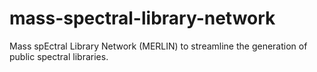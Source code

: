 # mass-spectral-library-network
Mass spEctral Library Network (MERLIN) to streamline the generation of public spectral libraries. 
